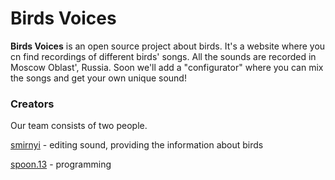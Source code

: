 # Birds Voices
**Birds Voices** is an open source project about birds. It's a website where you cn find recordings of different birds' songs. All the sounds are recorded in Moscow Oblast', Russia. Soon we'll add a "configurator" where you can mix the songs and get your own unique sound!

### Creators
Our team consists of two people.

[smirnyi](https://instagram.com/smirnyi "smirnyi") - editing sound, providing the information about birds

[spoon.13](https://instagram.com/spoon.13 "spoon.13") - programming
